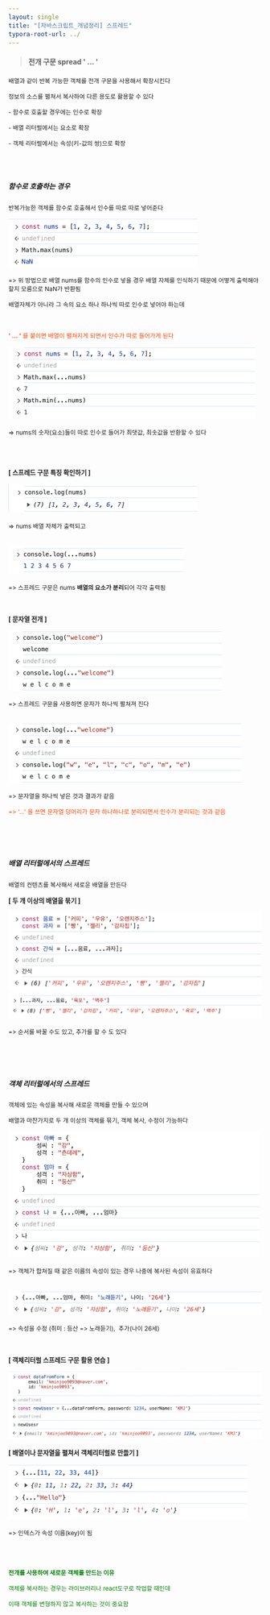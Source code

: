 ```yaml
---
layout: single
title: "[자바스크립트_개념정리] 스프레드"
typora-root-url: ../
---
```






>  #### 전개 구문 spread   ' ... '



<span style="font-size:85%">배열과 같이 반복 가능한 객체를 전개 구문을 사용해서 확장시킨다</span>

<span style="font-size:85%">정보의 소스를 펼쳐서 복사하여 다른 용도로 활용할 수 있다</span>



<span style="font-size:85%">- 함수로 호출할 경우에는 인수로 확장</span>

<span style="font-size:85%">- 배열 리터럴에서는 요소로 확장</span>

<span style="font-size:85%">- 객체 리터럴에서는 속성(키-값의 쌍)으로 확장</span>

<br>

<br>

##### 함수로 호출하는 경우



 <span style="font-size:85%">반복가능한 객체를 함수로 호출해서 인수를 따로 따로 넣어준다</span>



<img src="/images/2024-04-20-spread/image-20240420172957301.png" alt="image-20240420172957301" style="zoom:50%;" />

<span style="font-size:85%">=> 위 방법으로 배열 nums를 함수의 인수로 넣을 경우 배열 자체를 인식하기 때문에 어떻게 출력해야할지 모름으로 NaN가 반환됨</span>



<span style="font-size:85%">배열자체가 아니라 그 속의 요소 하나 하나씩 따로 인수로 넣어야 하는데</span>

<br>

<span style="font-size:85%; color:orangered">**' ... '** 를 붙이면 배열이 펼쳐지게 되면서 인수가 따로 들어가게 된다</span>

<img src="/images/2024-04-20-spread/image-20240420174248936.png" alt="image-20240420174248936" style="zoom:50%;" />

<span style="font-size:85%">=> nums의 숫자(요소)들이 따로 인수로 들어가 최댓값, 최솟값을 반환할 수 있다</span>

<br>

<br>

<span style="font-size:90%; font-weight:bold">[ 스프레드 구문 특징 확인하기 ]</span>

<img src="/images/2024-04-20-spread/image-20240420174452304.png" alt="image-20240420174452304" style="zoom:50%;" />

<span style="font-size:85%">=> nums 배열 자체가 출력되고</span>

<br>

<img src="/images/2024-04-20-spread/image-20240420174526248.png" alt="image-20240420174526248" style="zoom:50%;" />

<span style="font-size:85%">=> 스프레드 구문은 nums **배열의 요소가 분리**되어 각각 출력됨</span>

<br>



<span style="font-size:90%; font-weight:bold">[ 문자열 전개 ]</span>

<img src="/images/2024-04-20-spread/image-20240420174735385.png" alt="image-20240420174735385" style="zoom:50%;" />

<span style="font-size:85%">=> 스프레드 구문을 사용하면 문자가 하나씩 펼쳐져 진다</span>

<br>

<img src="/images/2024-04-20-spread/image-20240420174957070.png" alt="image-20240420174957070" style="zoom:50%;" />

<span style="font-size:85%">=> 문자열을 하나씩 넣은 것과 결과가 같음</span>

<span style="font-size:85%; color:orangered">=> '...' 을 쓰면 문자열 덩어리가 문자 하나하나로 분리되면서 인수가 분리되는 것과 같음 </span>

<br>

<br>

<br>



##### 배열 리터럴에서의 스프레드



<span style="font-size:85%">배열의 컨텐츠를 복사해서 새로운 배열을 만든다</span>



<span style="font-size:90%; font-weight:bold">[ 두 개 이상의 배열을 묶기 ]</span>

<img src="/images/2024-04-20-spread/image-20240420183838007.png" alt="image-20240420183838007" style="zoom:50%;" />

<br>

<img src="/images/2024-04-20-spread/image-20240420184013754.png" alt="image-20240420184013754" style="zoom:50%;" />

<span style="font-size:85%">=> 순서를 바꿀 수도 있고, 추가를 할 수 도 있다</span>

<br>

<br>

<br>

##### 객체 리터럴에서의 스프레드



<span style="font-size:85%">객체에 있는 속성을 복사해 새로운 객체를 만들 수 있으며</span>

<span style="font-size:85%">배열과 마찬가지로 두 개 이상의 객체를 묶기, 객체 복사, 수정이 가능하다</span>



<img src="/images/2024-04-20-spread/image-20240420191033328.png" alt="image-20240420191033328" style="zoom:50%;" />

<span style="font-size:85%">=> 객체가 합쳐질 때 같은 이름의 속성이 있는 경우 나중에 복사된 속성이 유효하다</span>

<br>

<img src="/images/2024-04-20-spread/image-20240420191536107.png" alt="image-20240420191536107" style="zoom:50%;" />

<span style="font-size:85%">=> 속성을 수정 (취미 : 등산 => 노래듣기),    추가(나이 26세) </span>

<br>

<span style="font-size:90%; font-weight:bold">[ 객체리터럴 스프레드 구문 활용 연습 ]</span>

<img src="/images/2024-04-20-spread/image-20240420193123865.png" alt="image-20240420193123865" style="zoom:50%;" />

<br>



<span style="font-size:90%; font-weight:bold">[ 배열이나 문자열을 펼쳐서 객체리터럴로 만들기 ]</span>

<img src="/images/2024-04-20-spread/image-20240420191830939.png" alt="image-20240420191830939" style="zoom:50%;" />

<span style="font-size:85%">=> 인덱스가 속성 이름(key)이 됨</span>

<br>

<br>



**<span style="font-size:85%; color:green">전개를 사용하여 새로운 객체를 만드는 이유</span>**

<span style="font-size:85%; color:green">객체를 복사하는 경우는 라이브러리나 react도구로 작업할 때인데 </span>

<span style="font-size:85%; color:green">이때 객체를 변형하지 않고 복사하는 것이 중요함</span>
